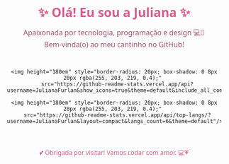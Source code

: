 <div align="center" style="font-family: 'Segoe UI', Tahoma, Geneva, Verdana, sans-serif; padding: 30px 10px;">

  <h2 style="color: #D85C8A; font-size: 28px; margin-bottom: 10px;">✨ Olá! Eu sou a Juliana ✨</h2>
  <p style="color: #A64F68; font-size: 16px; margin-bottom: 30px;">
    Apaixonada por tecnologia, programação e design 💻🌸<br>
    Bem-vinda(o) ao meu cantinho no GitHub!
  </p>

  <div style="display: flex; justify-content: center; flex-wrap: wrap; gap: 20px;">

    <img height="180em" style="border-radius: 20px; box-shadow: 0 8px 20px rgba(255, 203, 219, 0.4);" 
      src="https://github-readme-stats.vercel.app/api?username=JulianaFurlan&show_icons=true&theme=default&include_all_commits=true&count_private=true"/>

    <img height="180em" style="border-radius: 20px; box-shadow: 0 8px 20px rgba(255, 203, 219, 0.4);" 
      src="https://github-readme-stats.vercel.app/api/top-langs/?username=JulianaFurlan&layout=compact&langs_count=6&theme=default"/>
    
  </div>

  <p style="color: #D85C8A; font-size: 14px; margin-top: 40px;">
    💕 Obrigada por visitar! Vamos codar com amor. 💻💗
  </p>

</div>
